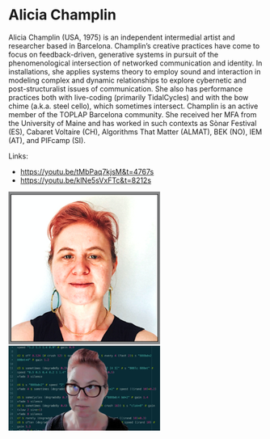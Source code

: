 # Alicia Champlin

Alicia Champlin (USA, 1975) is an independent intermedial artist and researcher based in Barcelona. Champlin’s creative practices have come to focus on feedback-driven, generative systems in pursuit of the phenomenological intersection of networked communication and identity. In installations, she applies systems theory to employ sound and interaction in modeling complex and dynamic relationships to explore cybernetic and post-structuralist issues of communication. She also has performance practices both with live-coding (primarily TidalCycles) and with the bow chime (a.k.a. steel cello), which sometimes intersect. Champlin is an active member of the TOPLAP Barcelona community. She received her MFA from the University of Maine and has worked in such contexts as Sònar Festival (ES), Cabaret Voltaire (CH), Algorithms That Matter (ALMAT), BEK (NO), IEM (AT), and PIFcamp (SI).

Links:

- <https://youtu.be/tMbPaq7kjsM&t=4767s> 
- <https://youtu.be/klNe5sVxFTc&t=8212s> 


<img src="alicia-champlin-01.png" width="300">
<img src="alicia-champlin-02.jpeg" width="300">
